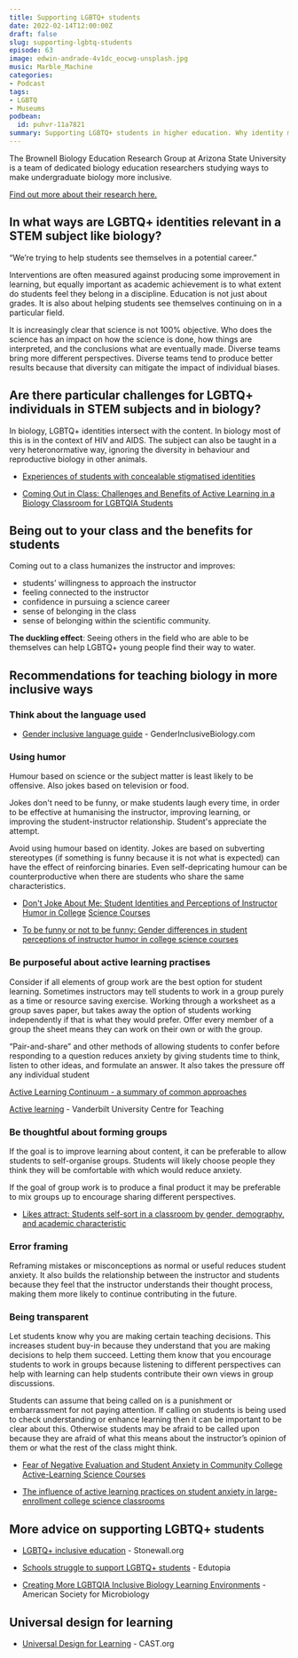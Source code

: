 ```yaml
---
title: Supporting LGBTQ+ students
date: 2022-02-14T12:00:00Z
draft: false
slug: supporting-lgbtq-students
episode: 63
image: edwin-andrade-4v1dc_eocwg-unsplash.jpg
music: Marble_Machine
categories:
- Podcast
tags:
- LGBTQ
- Museums
podbean:
  id: puhvr-11a7821
summary: Supporting LGBTQ+ students in higher education. Why identity matters in STEM, the positive impacts of an instructor choosing to be out, and reducing anxiety in active learning practices.
---
```


The Brownell Biology Education Research Group at Arizona State University is a team of dedicated biology education researchers studying ways to make undergraduate biology more inclusive.

[Find out more about their research here.](https://sebbers.wixsite.com/biology-ed-lab)

## In what ways are LGBTQ+ identities relevant in a STEM subject like biology?

“We’re trying to help students see themselves in a potential career.”

Interventions are often measured against producing some improvement in learning, but equally important as academic achievement is to what extent do students feel they belong in a discipline. Education is not just about grades. It is also about helping students see themselves continuing on in a particular field.

It is increasingly clear that science is not 100% objective. Who does the science has an impact on how the science is done, how things are interpreted, and the conclusions what are eventually made. Diverse teams bring more different perspectives. Diverse teams tend to produce better results because that diversity can mitigate the impact of individual biases.

## Are there particular challenges for LGBTQ+ individuals in STEM subjects and in biology?

In biology, LGBTQ+ identities intersect with the content. In biology most of this is in the context of HIV and AIDS. The subject can also be taught in a very heteronormative way, ignoring the diversity in behaviour and reproductive biology in other animals.

- [Experiences of students with concealable stigmatised identities](https://stemeducationjournal.springeropen.com/articles/10.1186/s40594-020-00216-5)  
    
- [Coming Out in Class: Challenges and Benefits of Active Learning in a Biology Classroom for LGBTQIA Students](https://www.lifescied.org/doi/10.1187/cbe.16-01-0074)

## Being out to your class and the benefits for students

Coming out to a class humanizes the instructor and improves:

- students’ willingness to approach the instructor
- feeling connected to the instructor
- confidence in pursuing a science career
- sense of belonging in the class
- sense of belonging within the scientific community.

**The duckling effect**: Seeing others in the field who are able to be themselves can help LGBTQ+ young people find their way to water.

## Recommendations for teaching biology in more inclusive ways

### Think about the language used

- [Gender inclusive language guide](https://www.genderinclusivebiology.com/bettersciencelanguage) - GenderInclusiveBiology.com

### Using humor

Humour based on science or the subject matter is least likely to be offensive. Also jokes based on television or food.

Jokes don't need to be funny, or make students laugh every time, in order to be effective at humanising the instructor, improving learning, or improving the student-instructor relationship. Student's appreciate the attempt.

Avoid using humour based on identity. Jokes are based on subverting stereotypes (if something is funny because it is not what is expected) can have the effect of reinforcing binaries. Even self-depricating humour can be counterproductive when there are students who share the same characteristics.

- [Don't Joke About Me: Student Identities and Perceptions of Instructor Humor in College](https://www.ncbi.nlm.nih.gov/pmc/articles/PMC7148142/) [Science Courses](https://www.ncbi.nlm.nih.gov/pmc/articles/PMC7148142/)  
    
- [To be funny or not to be funny: Gender differences in student perceptions of instructor humor in college science courses](https://journals.plos.org/plosone/article/file?id=10.1371/journal.pone.0201258&type=printable)

### Be purposeful about active learning practises

Consider if all elements of group work are the best option for student learning. Sometimes instructors may tell students to work in a group purely as a time or resource saving exercise. Working through a worksheet as a group saves paper, but takes away the option of students working independently if that is what they would prefer. Offer every member of a group the sheet means they can work on their own or with the group.

“Pair-and-share” and other methods of allowing students to confer before responding to a question reduces anxiety by giving students time to think, listen to other ideas, and formulate an answer. It also takes the pressure off any individual student

[Active Learning Continuum - a summary of common approaches](https://crlt.umich.edu/sites/default/files/Active_Learning_Continuum_CRLT.pdf)

[Active learning](https://cft.vanderbilt.edu/guides-sub-pages/active-learning/) - Vanderbilt University Centre for Teaching

### Be thoughtful about forming groups

If the goal is to improve learning about content, it can be preferable to allow students to self-organise groups. Students will likely choose people they think they will be comfortable with which would reduce anxiety.

If the goal of group work is to produce a final product it may be preferable to mix groups up to encourage sharing different perspectives.

- [Likes attract: Students self-sort in a classroom by gender, demography, and academic characteristic](https://www.researchgate.net/profile/Scott-Freeman/publication/317022036_Likes_attract_Students_self-sort_in_a_classroom_by_gender_demography_and_academic_characteristics/links/5a4ea02caca2726172bbcc5b/Likes-attract-Students-self-sort-in-a-classroom-by-gender-demography-and-academic-characteristics.pdf)

### Error framing

Reframing mistakes or misconceptions as normal or useful reduces student anxiety. It also builds the relationship between the instructor and students because they feel that the instructor understands their thought process, making them more likely to continue contributing in the future.

### Being transparent

Let students know why you are making certain teaching decisions. This increases student buy-in because they understand that you are making decisions to help them succeed. Letting them know that you encourage students to work in groups because listening to different perspectives can help with learning can help students contribute their own views in group discussions.

Students can assume that being called on is a punishment or embarrassment for not paying attention. If calling on students is being used to check understanding or enhance learning then it can be important to be clear about this. Otherwise students may be afraid to be called upon because they are afraid of what this means about the instructor’s opinion of them or what the rest of the class might think.

- [Fear of Negative Evaluation and Student Anxiety in Community College Active-Learning Science Courses](https://www.lifescied.org/doi/pdf/10.1187/cbe.19-09-0186)  
    
- [The influence of active learning practices on student anxiety in large-enrollment college science classrooms](https://link.springer.com/article/10.1186/s40594-018-0123-6)

## More advice on supporting LGBTQ+ students

- [LGBTQ+ inclusive education](https://www.stonewall.org.uk/lgbtq-inclusive-education-everything-you-need-know) - Stonewall.org  
    
- [Schools struggle to support LGBTQ+ students](https://www.edutopia.org/article/schools-struggle-support-lgbtq-students) - Edutopia  
    
- [Creating More LGBTQIA Inclusive Biology Learning Environments](https://asm.org/Articles/2021/September/Creating-more-LGBTQIA-inclusive-biology-learning-e) \- American Society for Microbiology

## Universal design for learning

- [Universal Design for Learning](https://www.cast.org/impact/universal-design-for-learning-udl) - CAST.org
